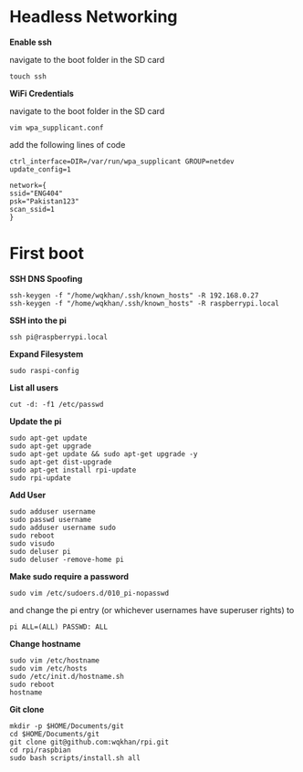# Headless Networking


**Enable ssh**

navigate to the boot folder in the SD card

    touch ssh

**WiFi Credentials**

navigate to the boot folder in the SD card

    vim wpa_supplicant.conf

add the following lines of code

```
ctrl_interface=DIR=/var/run/wpa_supplicant GROUP=netdev
update_config=1

network={
ssid="ENG404"
psk="Pakistan123"
scan_ssid=1
}
```

# First boot

**SSH DNS Spoofing**

    ssh-keygen -f "/home/wqkhan/.ssh/known_hosts" -R 192.168.0.27
    ssh-keygen -f "/home/wqkhan/.ssh/known_hosts" -R raspberrypi.local

**SSH into the pi**

    ssh pi@raspberrypi.local

**Expand Filesystem**

    sudo raspi-config

**List all users**

    cut -d: -f1 /etc/passwd

**Update the pi**

    sudo apt-get update
    sudo apt-get upgrade
    sudo apt-get update && sudo apt-get upgrade -y
    sudo apt-get dist-upgrade
    sudo apt-get install rpi-update
    sudo rpi-update

**Add User**

    sudo adduser username
    sudo passwd username
    sudo adduser username sudo
    sudo reboot
    sudo visudo
    sudo deluser pi
    sudo deluser -remove-home pi

**Make sudo require a password**

    sudo vim /etc/sudoers.d/010_pi-nopasswd

and change the pi entry (or whichever usernames have superuser rights) to

    pi ALL=(ALL) PASSWD: ALL

**Change hostname**

    sudo vim /etc/hostname
    sudo vim /etc/hosts
    sudo /etc/init.d/hostname.sh
    sudo reboot
    hostname

**Git clone**

    mkdir -p $HOME/Documents/git
    cd $HOME/Documents/git
    git clone git@github.com:wqkhan/rpi.git
    cd rpi/raspbian
    sudo bash scripts/install.sh all
